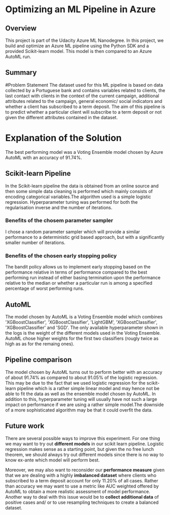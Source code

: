 # Optimizing an ML Pipeline in Azure

## Overview
This project is part of the Udacity Azure ML Nanodegree.
In this project, we build and optimize an Azure ML pipeline using the Python SDK and a provided Scikit-learn model.
This model is then compared to an Azure AutoML run.

## Summary
#Problem Statement
The dataset used for this ML pipeline is based on data collected by a Portuguese bank and contains variables related to clients, the last contact with
clients in the context of the current campaign, additional attributes related to the campaign, general economic/ social indicators and whether a client
has subscribed to a term deposit. The aim of this pipeline is to predict whether a particular client will subscribe to a term deposit or not given the
different attributes contained in the dataset.
# Explanation of the Solution
The best performing model was a Voting Ensemble model chosen by Azure AutoML with an accuracy of 91.74%.


## Scikit-learn Pipeline
In the Scikit-learn pipeline the data is obtained from an online source and then some simple data cleaning is performed which mainly consists of
encoding categorical variables.The algorithm used is a simple logistic regression. Hyperparameter tuning was performed for both the regularisation
inverse and the number of iterations.

### Benefits of the chosem parameter sampler
I chose a random parameter sampler which will provide a similar performance to a deterministic grid based approach, but with a significantly
smaller number of iterations.

### Benefits of the chosen early stopping policy
The bandit policy allows us to implement early stopping based on the performance relative in terms of performance compared to the best performing run
instead of either basing termination upon the performance relative to the median or whether a particular run is among a specified percentage
of worst performing runs. 

## AutoML
The model chosen by AutoML is a Voting Ensemble model which combines 'XGBoostClassifier', 'XGBoostClassifier', 'LightGBM', 'XGBoostClassifier', 'XGBoostClassifier' and 'SGD'.
The only available hyperparameter shown in the logs is the weight of the different models used in the Voting Ensemble. AutoML chose higher weights for the first two classifiers
(rougly twice as high as as for the remaing ones).


## Pipeline comparison
The model chosen by AutoML turns out to perform better with an accuracy of about 91.74% as compared to about 91.05% of the logistic regression. This may be due to the fact that we used logistic regression for the scikit-learn pipeline which is a rather simple linear model and may hence not be able to fit the data as well as the ensemble model chosen by AutoML. In addition to this, hyperparameter tuning
will usually have not such a large impact on performance if we are using a rather simple model.The downside of a more sophisticated algorithm may be that
it could overfit the data.

## Future work
There are several possible ways to improve this experiment. For one thing we may want to try out **different models** in our scikit learn
pipeline. Logistic regression makes sense as a starting point, but given the no free lunch theorem, we should always try out different
models since there is no way to know ex-ante which model will perform best. 

Moreover, we may also want to reconsider our **performance measure** given that we are dealing with a highly **imbalanced dataset** where clients who subscribed to a term deposit account for only 11.20% of all cases. Rather than accuracy we may want to use a metric like AUC weighted offered by AutoML to obtain a more realistic assessment of model performance. Another way to deal with this issue would be to **collect
additional data** of positive cases and/ or to use resampling techniques to create a balanced dataset.
